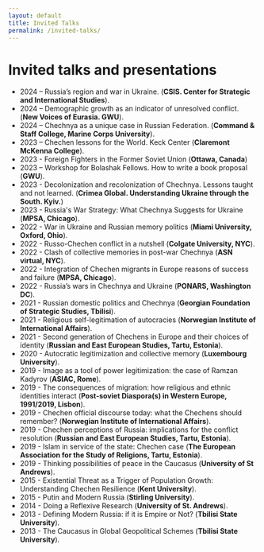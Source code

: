 ```yaml
---
layout: default
title: Invited Talks
permalink: /invited-talks/
---
```

# Invited talks and presentations 


- 2024 – Russia’s region and war in Ukraine. (**CSIS. Center for Strategic and International Studies**).
- 2024 – Demographic growth as an indicator of unresolved conflict. (**New Voices of Eurasia. GWU**).
- 2024 – Chechnya as a unique case in Russian Federation. (**Command & Staff College, Marine Corps University**).
- 2023 – Chechen lessons for the World. Keck Center (**Claremont McKenna College**). 
- 2023 - Foreign Fighters in the Former Soviet Union (**Ottawa, Canada**)
- 2023 – Workshop for Bolashak Fellows. How to write a book proposal (**GWU**). 
- 2023 - Decolonization and recolonization of Chechnya. Lessons taught and not learned. (**Crimea Global. Understanding Ukraine through the South. Kyiv.**)
- 2023 - Russia's War Strategy: What Chechnya Suggests for Ukraine (**MPSA, Chicago**).
- 2022 - War in Ukraine and Russian memory politics (**Miami University, Oxford, Ohio**).
- 2022 - Russo-Chechen conflict in a nutshell (**Colgate University, NYC**). 
- 2022 - Clash of collective memories in post-war Chechnya (**ASN virtual, NYC**).
- 2022 - Integration of Chechen migrants in Europe reasons of success and failure (**MPSA, Chicago**). 
- 2022 - Russia’s wars in Chechnya and Ukraine (**PONARS, Washington DC**).
- 2021 - Russian domestic politics and Chechnya (**Georgian Foundation of Strategic Studies, Tbilisi**). 
- 2021 - Religious self-legitimation of autocracies (**Norwegian Institute of International Affairs**). 
- 2021 - Second generation of Chechens in Europe and their choices of identity (**Russian and East European Studies, Tartu, Estonia**).
- 2020 - Autocratic legitimization and collective memory (**Luxembourg University**).
- 2019 - Image as a tool of power legitimization: the case of Ramzan Kadyrov (**ASIAC, Rome**).
- 2019 - The consequences of migration: how religious and ethnic identities interact (**Post-soviet Diaspora(s) in Western Europe, 1991/2019, Lisbon**). 
- 2019 - Chechen official discourse today: what the Chechens should remember? (**Norwegian Institute of International Affairs**).
- 2019 - Chechen perceptions of Russia: implications for the conflict resolution (**Russian and East European Studies, Tartu, Estonia**). 
- 2019 - Islam in service of the state: Chechen case (**The European Association for the Study of Religions, Tartu, Estonia**). 
- 2019 - Thinking possibilities of peace in the Caucasus (**University of St Andrews**).
- 2015 - Existential Threat as a Trigger of Population Growth: Understanding Chechen Resilience (**Kent University**).
- 2015 - Putin and Modern Russia (**Stirling University**).
- 2014 - Doing a Reflexive Research (**University of St. Andrews**).
- 2013 - Defining Modern Russia: if it is Empire or Not? (**Tbilisi State University**). 
- 2013 - The Caucasus in Global Geopolitical Schemes (**Tbilisi State University**). 
